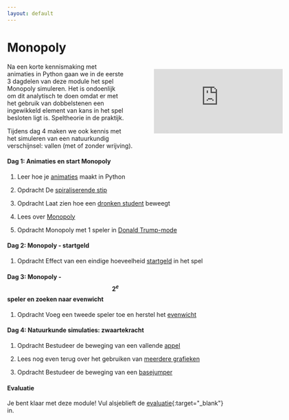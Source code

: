 ```yaml
---
layout: default
---
```

# Monopoly

<div style="width: 40%; float:right; margin-left: 2em;">
<figure class="video_container">
  <iframe src="https://player.vimeo.com/video/233508920" frameborder="0" allowfullscreen="true"></iframe>
</figure>
</div>

Na een korte kennismaking met animaties in Python gaan we in de eerste 3 dagdelen van deze module het spel Monopoly simuleren. Het is ondoenlijk om dit analytisch te doen omdat er met het gebruik van dobbelstenen een ingewikkeld element van kans in het spel besloten ligt is. Speltheorie in de praktijk.

Tijdens dag 4 maken we ook kennis met het simuleren van een natuurkundig verschijnsel: vallen (met of zonder wrijving).

#### Dag 1: Animaties en start Monopoly

1. Leer hoe je [animaties]({{site.baseurl}}/technieken/animaties) maakt in Python

2. <span class="badge badge-primary">Opdracht</span> De [spiraliserende stip]({{site.baseurl}}/beweging/stip)

3. <span class="badge badge-primary">Opdracht</span> Laat zien hoe een [dronken student]({{site.baseurl}}/beweging/student) beweegt

4. Lees over [Monopoly]({{site.baseurl}}/monopoly/inleiding)

5. <span class="badge badge-primary">Opdracht</span> Monopoly met 1 speler in [Donald Trump-mode]({{site.baseurl}}/monopoly/vrij-rondlopen)


#### Dag 2: Monopoly - startgeld

1. <span class="badge badge-primary">Opdracht</span> Effect van een eindige hoeveelheid [startgeld]({{site.baseurl}}/monopoly/startgeld) in het spel


#### Dag 3: Monopoly - $$2^e$$ speler en zoeken naar evenwicht

1. <span class="badge badge-primary">Opdracht</span> Voeg een tweede speler toe en herstel het [evenwicht]({{site.baseurl}}/monopoly/twee-spelers)


#### Dag 4: Natuurkunde simulaties: zwaartekracht

1. <span class="badge badge-primary">Opdracht</span> Bestudeer de beweging van een vallende [appel]({{site.baseurl}}/beweging/appel)

2. Lees nog even terug over het gebruiken van [meerdere grafieken]({{site.baseurl}}/technieken/plot)

3. <span class="badge badge-primary">Opdracht</span> Bestudeer de beweging van een [basejumper]({{site.baseurl}}/beweging/basejump)

#### Evaluatie

Je bent klaar met deze module! Vul alsjeblieft de [evaluatie](https://goo.gl/forms/bMEPwmQeLxMZ13qE2){:target="_blank"} in.
